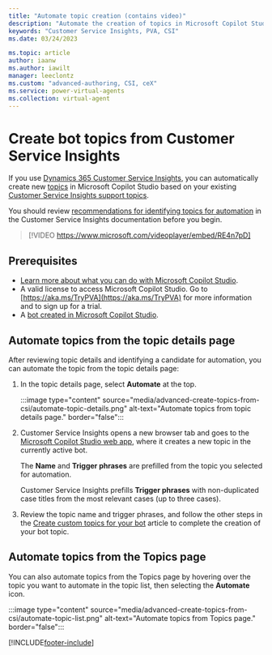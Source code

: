 ```yaml
---
title: "Automate topic creation (contains video)"
description: "Automate the creation of topics in Microsoft Copilot Studio bots by using support topics discovered by Dynamics 365 Customer Service Insights."
keywords: "Customer Service Insights, PVA, CSI"
ms.date: 03/24/2023

ms.topic: article
author: iaanw
ms.author: iawilt
manager: leeclontz
ms.custom: "advanced-authoring, CSI, ceX"
ms.service: power-virtual-agents
ms.collection: virtual-agent
---
```


# Create bot topics from Customer Service Insights

If you use [Dynamics 365 Customer Service Insights](/dynamics365/ai/customer-service-insights/overview), you can automatically create new [topics](authoring-create-edit-topics.md) in Microsoft Copilot Studio based on your existing [Customer Service Insights support topics](/dynamics365/ai/customer-service-insights/topics-page).

You should review [recommendations for identifying topics for automation](/dynamics365/ai/customer-service-insights/automate-topics#identify-topics-for-automation) in the Customer Service Insights documentation before you begin.

>
> [!VIDEO https://www.microsoft.com/videoplayer/embed/RE4n7pD]
>

## Prerequisites

- [Learn more about what you can do with Microsoft Copilot Studio](fundamentals-what-is-power-virtual-agents.md).
- A valid license to access Microsoft Copilot Studio. Go to [https://aka.ms/TryPVA](https://aka.ms/TryPVA) for more information and to sign up for a trial.
- A [bot created in Microsoft Copilot Studio](authoring-first-bot.md).

## Automate topics from the topic details page

After reviewing topic details and identifying a candidate for automation, you can automate the topic from the topic details page:

1. In the topic details page, select **Automate** at the top.

    :::image type="content" source="media/advanced-create-topics-from-csi/automate-topic-details.png" alt-text="Automate topics from topic details page." border="false":::

1. Customer Service Insights opens a new browser tab and goes to the [Microsoft Copilot Studio web app](https://web.powerva.microsoft.com), where it creates a new topic in the currently active bot.

    The **Name** and **Trigger phrases** are prefilled from the topic you selected for automation.

    Customer Service Insights prefills **Trigger phrases** with non-duplicated case titles from the most relevant cases (up to three cases).

1. Review the topic name and trigger phrases, and follow the other steps in the [Create custom topics for your bot](authoring-create-edit-topics.md) article to complete the creation of your bot topic.

## Automate topics from the Topics page

You can also automate topics from the Topics page by hovering over the topic you want to automate in the topic list, then selecting the **Automate** icon.

:::image type="content" source="media/advanced-create-topics-from-csi/automate-topic-list.png" alt-text="Automate topics from Topics page." border="false":::

[!INCLUDE[footer-include](includes/footer-banner.md)]
